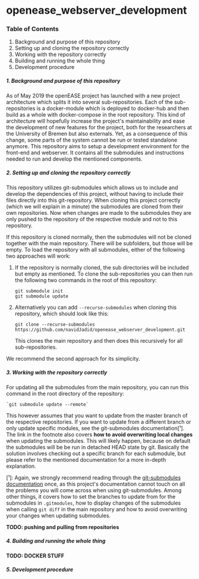 # openease_webserver_development

### Table of Contents
1. Background and purpose of this repository
2. Setting up and cloning the repository correctly
3. Working with the repository correctly
4. Building and running the whole thing
5. Development procedure

##### 1. Background and purpose of this repository
As of May 2019 the openEASE project has launched with a new project architecture which splits it into several sub-repositories. Each of the sub-repositories is a docker-module which is deployed to docker-hub and then build as a whole with docker-compose in the root repository. This kind of architecture will hopefully increase the project's maintainability and ease the development of new features for the project, both for the researchers at the University of Bremen but also externals. Yet, as a consequence of this change, some parts of the system cannot be run or tested standalone anymore. This repository aims to setup a development environment for the front-end and webserver. It contains all the submodules and instructions needed to run and develop the mentioned components.

##### 2. Setting up and cloning the repository correctly
This repository utilizes git-submodules which allows us to include and develop the dependencies of this project, without having to include their files directly into this git-repository. When cloning this project correctly (which we will explain in a minute) the submodules are cloned from their own repositories. Now when changes are made to the submodules they are only pushed to the repository of the respective module and not to this repository.

If this repository is cloned normally, then the submodules will not be cloned together with the main repository. There will be subfolders, but those will be empty. To load the repository with all submodules, either of the following two approaches will work:

1. If the repository is normally cloned, the sub directories will be included but empty as mentioned. To clone the sub-repositories you can then run the following two commands in the root of this repository:

    ```
    git submodule init
    git submodule update
    ```

2. Alternatively you can add `--recurse-submodules` when cloning this repository, which should look like this:

    `git clone --recurse-submodules https://github.com/navidJadid/openease_webserver_development.git`

    This clones the main repository and then does this recursively for all sub-repositories.
    
We recommend the second approach for its simplicity.


##### 3. Working with the repository correctly
For updating all the submodules from the main repository, you can run this command in the root directory of the repository:

    `git submodule update --remote`

This however assumes that you want to update from the master branch of the respective repositories. If you want to update from a different branch or only update specific modules, see the git-submodules documentation[¹]. The link in the footnote also covers **how to avoid overwriting local changes** when updating the submodules. This will likely happen, because on default the submodules will be be run in detached HEAD state by git. Basically the solution involves checking out a specific branch for each submodule, but please refer to the mentioned documentation for a more in-depth explanation.



[¹]: Again, we strongly recommend reading through the [git-submodules documentation](https://git-scm.com/book/en/v2/Git-Tools-Submodules) once, as this project's documentation cannot touch on all the problems you will come across when using git-submodules. Among other things, it covers how to set the branches to update from for the submodules in `.gitmodules`, how to display changes of the submodules when calling `git diff` in the main repository and how to avoid overwriting your changes when updating submodules. 

**TODO: pushing and pulling from repositories**



##### 4. Building and running the whole thing
**TODO: DOCKER STUFF**

##### 5. Development procedure

